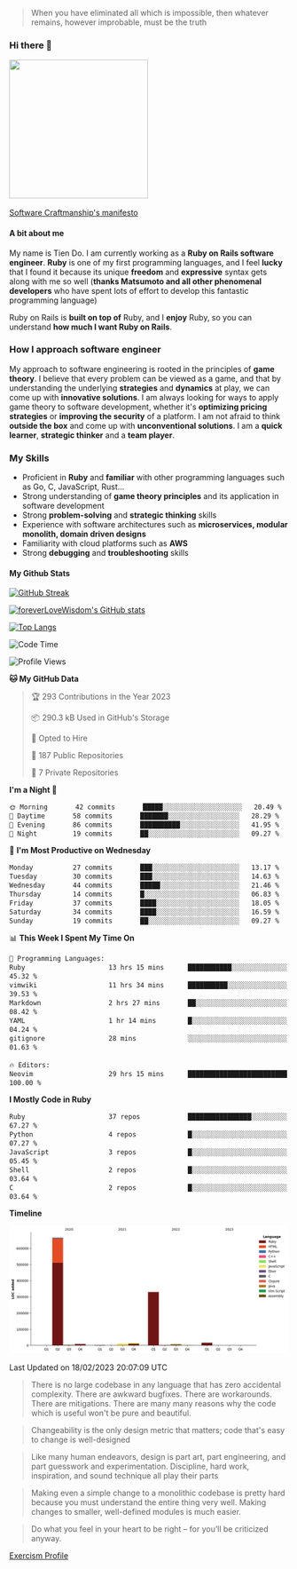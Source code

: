 > When you have eliminated all which is impossible, then whatever remains, however improbable, must be the truth
### Hi there 👋

<!--
**foreverLoveWisdom/foreverLoveWisdom** is a ✨ _special_ ✨ repository because its `README.md` (this file) appears on your GitHub profile.

Here are some ideas to get you started:

- 🔭 I’m currently working on ...
- 🌱 I’m currently learning ...
- 👯 I’m looking to collaborate on ...
- 🤔 I’m looking for help with ...
- 💬 Ask me about ...
- 📫 How to reach me: ...
- 😄 Pronouns: ...
- ⚡ Fun fact: ...
-->

<img src="https://codecondo.com/wp-content/uploads/2017/09/railslogo.png" width="250" height="250">

[Software Craftmanship's manifesto](http://manifesto.softwarecraftsmanship.org/)

#### A bit about me
My name is Tien Do. I am currently working as a **Ruby on Rails software engineer**. **Ruby** is one of my first programming languages, and I feel **lucky** that I found it because its unique **freedom** and **expressive** syntax gets along with me so well (**thanks Matsumoto and all other phenomenal developers** who have spent lots of effort to develop this fantastic programming language)

Ruby on Rails is **built on top of** Ruby, and I **enjoy** Ruby, so you can understand **how much I want Ruby on Rails**.

### How I approach software engineer
My approach to software engineering is rooted in the principles of **game theory**. I believe that every problem can be viewed as a game, and that by understanding the underlying **strategies** and **dynamics** at play, we can come up with **innovative solutions**. I am always looking for ways to apply game theory to software development, whether it's **optimizing pricing strategies** or **improving the security** of a platform. I am not afraid to think **outside the box** and come up with **unconventional solutions**. I am a **quick learner**, **strategic thinker** and a **team player**.

### My Skills
- Proficient in **Ruby** and **familiar** with other programming languages such as Go, C, JavaScript, Rust...
- Strong understanding of **game theory principles** and its application in software development
- Strong **problem-solving** and **strategic thinking** skills
- Experience with software architectures such as **microservices, modular monolith, domain driven designs**
- Familiarity with cloud platforms such as **AWS**
- Strong **debugging** and **troubleshooting** skills

#### My Github Stats

[![GitHub Streak](https://github-readme-streak-stats.herokuapp.com/?user=foreverLoveWisdom&theme=dracula)](https://git.io/streak-stats)
&nbsp;
&nbsp;

[![foreverLoveWisdom's GitHub stats](https://github-readme-stats.vercel.app/api?username=foreverLoveWisdom&show_icons=true&theme=react&count_private=true)](https://github.com/anuraghazra/github-readme-stats)

[![Top Langs](https://github-readme-stats.vercel.app/api/top-langs/?username=foreverLoveWisdom&show_icons=true&theme=vue-dark)](https://github.com/anuraghazra/github-readme-stats)

<!--START_SECTION:waka-->
![Code Time](http://img.shields.io/badge/Code%20Time-1%2C654%20hrs%2039%20mins-blue)

![Profile Views](http://img.shields.io/badge/Profile%20Views-0-blue)

**🐱 My GitHub Data** 

> 🏆 293 Contributions in the Year 2023
 > 
> 📦 290.3 kB Used in GitHub's Storage 
 > 
> 💼 Opted to Hire
 > 
> 📜 187 Public Repositories 
 > 
> 🔑 7 Private Repositories  
 > 
**I'm a Night 🦉** 

```text
🌞 Morning       42 commits       █████░░░░░░░░░░░░░░░░░░░░   20.49 % 
🌆 Daytime       58 commits       ███████░░░░░░░░░░░░░░░░░░   28.29 % 
🌃 Evening       86 commits       ██████████░░░░░░░░░░░░░░░   41.95 % 
🌙 Night         19 commits       ██░░░░░░░░░░░░░░░░░░░░░░░   09.27 % 

```
📅 **I'm Most Productive on Wednesday** 

```text
Monday          27 commits       ███░░░░░░░░░░░░░░░░░░░░░░   13.17 % 
Tuesday         30 commits       ███░░░░░░░░░░░░░░░░░░░░░░   14.63 % 
Wednesday       44 commits       █████░░░░░░░░░░░░░░░░░░░░   21.46 % 
Thursday        14 commits       █░░░░░░░░░░░░░░░░░░░░░░░░   06.83 % 
Friday          37 commits       ████░░░░░░░░░░░░░░░░░░░░░   18.05 % 
Saturday        34 commits       ████░░░░░░░░░░░░░░░░░░░░░   16.59 % 
Sunday          19 commits       ██░░░░░░░░░░░░░░░░░░░░░░░   09.27 % 

```


📊 **This Week I Spent My Time On** 

```text
💬 Programming Languages: 
Ruby                     13 hrs 15 mins      ███████████░░░░░░░░░░░░░░   45.32 % 
vimwiki                  11 hrs 34 mins      ██████████░░░░░░░░░░░░░░░   39.53 % 
Markdown                 2 hrs 27 mins       ██░░░░░░░░░░░░░░░░░░░░░░░   08.42 % 
YAML                     1 hr 14 mins        █░░░░░░░░░░░░░░░░░░░░░░░░   04.24 % 
gitignore                28 mins             ░░░░░░░░░░░░░░░░░░░░░░░░░   01.63 % 

🔥 Editors: 
Neovim                   29 hrs 15 mins      █████████████████████████   100.00 % 

```

**I Mostly Code in Ruby** 

```text
Ruby                     37 repos            ████████████████░░░░░░░░░   67.27 % 
Python                   4 repos             █░░░░░░░░░░░░░░░░░░░░░░░░   07.27 % 
JavaScript               3 repos             █░░░░░░░░░░░░░░░░░░░░░░░░   05.45 % 
Shell                    2 repos             █░░░░░░░░░░░░░░░░░░░░░░░░   03.64 % 
C                        2 repos             █░░░░░░░░░░░░░░░░░░░░░░░░   03.64 % 

```


**Timeline**

![Chart not found](https://raw.githubusercontent.com/foreverLoveWisdom/foreverLoveWisdom/main/charts/bar_graph.png) 


 Last Updated on 18/02/2023 20:07:09 UTC
<!--END_SECTION:waka-->


> There is no large codebase in any language that has zero accidental complexity. There are awkward bugfixes. There are workarounds. There are mitigations.
> There are many many reasons why the code which is useful won't be pure and beautiful.

> Changeability is the only design metric that matters; code that's easy to change is well-designed

> Like many human endeavors, design is part art, part engineering, and part guesswork and experimentation. Discipline, hard work, inspiration, and sound technique all play their parts

> Mak­ing even a sim­ple change to a mono­lith­ic code­base is pret­ty hard because you must under­stand the entire thing very well. Mak­ing changes to small­er, well-defined mod­ules is much easier.
 
 > Do what you feel in your heart to be right – for you’ll be criticized anyway.
 
[Exercism Profile](https://exercism.org/profiles/foreverLoveWisdom)
